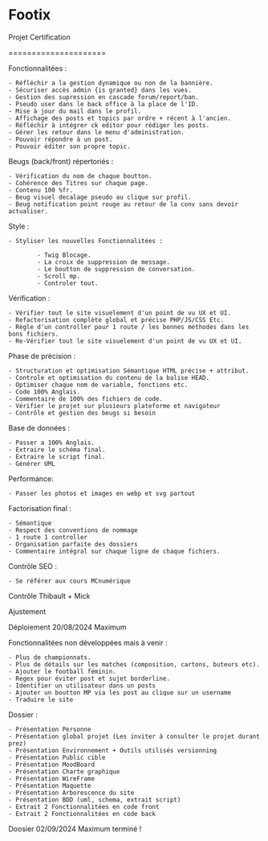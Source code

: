 # Footix

Projet Certification

=====================
 
Fonctionnalitées : 

    - Réfléchir a la gestion dynamique ou non de la bannière.
    - Sécuriser accès admin {is granted} dans les vues.
    - Gestion des supression en cascade forum/report/ban.
    - Pseudo user dans le back office à la place de l'ID.
    - Mise à jour du mail dans le profil.
    - Affichage des posts et topics par ordre + récent à l'ancien.
    - Réfléchir à intégrer ck editor pour rédiger les posts.
    - Gérer les retour dans le menu d'administration.
    - Pouvoir répondre à un post.
    - Pouvoir éditer son propre topic.
    
Beugs (back/front) répertoriés : 

    - Vérification du nom de chaque boutton.
    - Cohérence des Titres sur chaque page.
    - Contenu 100 %fr. 
    - Beug visuel decalage pseudo au clique sur profil. 
    - Beug notification point rouge au retour de la conv sans devoir actualiser.

Style :

    - Styliser les nouvelles Fonctionnalitées :
            
            - Twig Blocage. 
            - La croix de suppression de message.
            - Le boutton de suppression de conversation.
            - Scroll mp. 
            - Controler tout.

Vérification : 

    - Vérifier tout le site visuelement d'un point de vu UX et UI.
    - Refactorisation complète global et précise PHP/JS/CSS Etc.
    - Règle d'un controller pour 1 route / les bonnes méthodes dans les bons fichiers.
    - Re-Vérifier tout le site visuelement d'un point de vu UX et UI.

Phase de précision : 

    - Structuration et optimisation Sémantique HTML précise + attribut.
    - Controle et optimisation du contenu de la balise HEAD.
    - Optimiser chaque nom de variable, fonctions etc. 
    - Code 100% Anglais.
    - Commentaire de 100% des fichiers de code.
    - Vérifier le projet sur plusieurs plateforme et navigateur
    - Contrôle et gestion des beugs si besoin

Base de données :

    - Passer a 100% Anglais.
    - Extraire le schéma final.
    - Extraire le script final.
    - Générer UML

Performance: 
 
    - Passer les photos et images en webp et svg partout

Factorisation final : 
 
    - Sémantique
    - Respect des conventions de nommage
    - 1 route 1 controller
    - Organisation parfaite des dossiers 
    - Commentaire intégral sur chaque ligne de chaque fichiers.

Contrôle SEO :

    - Se référer aux cours MCnumérique

Contrôle Thibault + Mick 

Ajustement

Déploiement 20/08/2024 Maximum

Fonctionnalitées non développées mais à venir :

    - Plus de championnats. 
    - Plus de détails sur les matches (composition, cartons, buteurs etc). 
    - Ajouter le football féminin. 
    - Regex pour éviter post et sujet borderline. 
    - Identifier un utilisateur dans un posts 
    - Ajouter un boutton MP via les post au clique sur un username 
    - Traduire le site 

Dossier : 

    - Présentation Personne 
    - Présentation global projet (Les inviter à consulter le projet durant prez)
    - Présentation Environnement + Outils utilisés versionning
    - Présentation Public cible
    - Présentation MoodBoard 
    - Présentation Charte graphique
    - Présentation WireFrame
    - Présentation Maquette 
    - Présentation Arborescence du site
    - Présentation BDD (uml, schema, extrait script)
    - Extrait 2 Fonctionnalitées en code front 
    - Extrait 2 Fonctionnalitées en code back

Doosier 02/09/2024 Maximum terminé !